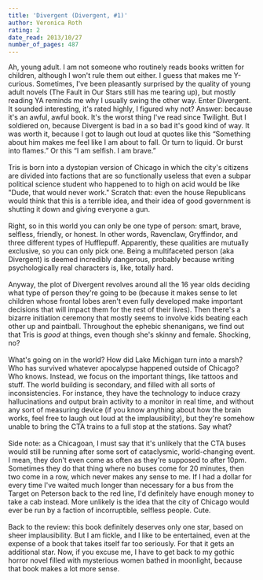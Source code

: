 ```yaml
---
title: 'Divergent (Divergent, #1)'
author: Veronica Roth
rating: 2
date_read: 2013/10/27
number_of_pages: 487
---
```


Ah, young adult. I am not someone who routinely reads books written for children, although I won't rule them out either. I guess that makes me Y-curious. Sometimes, I've been pleasantly surprised by the quality of young adult novels (The Fault in Our Stars still has me tearing up), but mostly reading YA reminds me why I usually swing the other way. Enter Divergent. It sounded interesting, it's rated highly, I figured why not? Answer: because it's an awful, awful book. It's the worst thing I've read since Twilight. But I soldiered on, because Divergent is bad in a so bad it's good kind of way. It was worth it, because I got to laugh out loud at quotes like this “Something about him makes me feel like I am about to fall. Or turn to liquid. Or burst into flames.” Or this “I am selfish. I am brave.” <br/><br/>Tris is born into a dystopian version of Chicago in which the city's citizens are divided into factions that are so functionally useless that even a subpar political science student who happened to to high on acid would be like "Dude, that would never work." Scratch that: even the house Republicans would think that this is a terrible idea, and their idea of good government is shutting it down and giving everyone a gun. <br/><br/>Right, so in this world you can only be one type of person: smart, brave, selfless, friendly, or honest. In other words, Ravenclaw, Gryffindor, and three different types of Hufflepuff. Apparently, these qualities are mutually exclusive, so you can only pick one. Being a multifaceted person (aka Divergent) is deemed incredibly dangerous, probably because writing psychologically real characters is, like, totally hard.<br/><br/>Anyway, the plot of Divergent revolves around all the 16 year olds deciding what type of person they're going to be (because it makes sense to let children whose frontal lobes aren't even fully developed make important decisions that will impact them for the rest of their lives). Then there's a bizarre initiation ceremony that mostly seems to involve kids beating each other up and paintball. Throughout the ephebic shenanigans, we find out that Tris is <i>good</i> at things, even though she's skinny and female. Shocking, no?<br/><br/>What's going on in the world? How did Lake Michigan turn into a marsh? Who has survived whatever apocalypse happened outside of Chicago? Who knows. Instead, we focus on the important things, like tattoos and stuff. The world building is secondary, and filled with all sorts of inconsistencies. For instance, they have the technology to induce crazy hallucinations and output brain activity to a monitor in real time, and without any sort of measuring device (if you know anything about how the brain works, feel free to laugh out loud at the implausibility), but they're somehow unable to bring the CTA trains to a full stop at the stations. Say what?<br/><br/>Side note: as a Chicagoan, I must say that it's unlikely that the CTA buses would still be running after some sort of cataclysmic, world-changing event. I mean, they don't even come as often as they're supposed to after 10pm. Sometimes they do that thing where no buses come for 20 minutes, then two come in a row, which never makes any sense to me. If I had a dollar for every time I've waited much longer than necessary for a bus from the Target on Peterson back to the red line, I'd definitely have enough money to take a cab instead. More unlikely is the idea that the city of Chicago would ever be run by a faction of incorruptible, selfless people. Cute.<br/><br/>Back to the review: this book definitely deserves only one star, based on sheer implausibility. But I am fickle, and I like to be entertained, even at the expense of a book that takes itself far too seriously. For that it gets an additional star. Now, if you excuse me, I have to get back to my gothic horror novel filled with mysterious women bathed in moonlight, because that book makes a lot more sense.